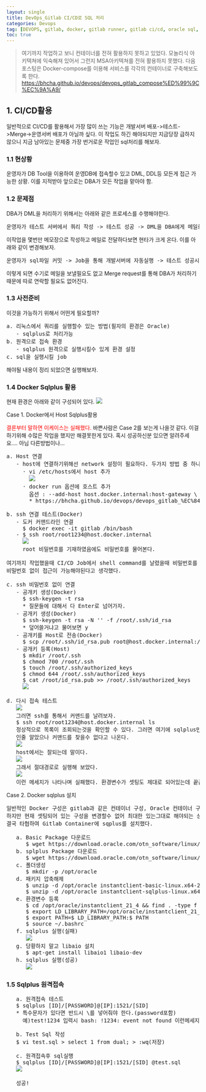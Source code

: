 ```yaml
---
layout: single
title: DevOps_Gitlab CI/CD로 SQL 처리
categories: Devops
tag: [DEVOPS, gitlab, docker, gitlab runner, gitlab ci/cd, oracle sql, sqlplus 설치]
toc: true
---
```



> 여기까지 작업하고 보니 컨테이너를 전혀 활용하지 못하고 있었다. 모놀리식 아키텍쳐에 익숙해져 있어서 그런지 MSA아키텍쳐를 전혀 활용하지 못했다.
> 다음 포스팅은 Docker-compose를 이용해 서비스를 각각의 컨테이너로 구축해보도록 한다.
> https://bhcha.github.io/devops/devops_gitlab_compose%ED%99%9C%EC%9A%A9/

## 1. CI/CD활용
일반적으로 CI/CD를 활용해서 가장 많이 쓰는 기능은 개발서버 배포->테스트->Merge->운영서버 배포가 아닐까 싶다.
이 작업도 하긴 해야되지만 지금당장 급하지 않으니 지금 남아있는 문제중 가장 번거로운 작업인 sql처리를 해보자.

### 1.1 현상황
운영자가 DB Tool을 이용하여 운영DB에 접속할수 있고 DML, DDL등 모든게 접근 가능한 상황. 이를 지적받아 앞으로는
DBA가 모든 작업을 맡아야 함.

### 1.2 문제점
DBA가 DML을 처리하기 위해서는 아래와 같은 프로세스를 수행해야한다.

<pre>
운영자가 테스트 서버에서 쿼리 작성 -> 테스트 성공 -> DML을 DBA에게 메일로 전달 -> DBA 처리후 통보 -> 운영테스트
</pre>
이작업을 몇번만 메모장으로 작성하고 메일로 전달하다보면 현타가 크게 온다.
이를 아래와 같이 변경해보자.
<pre>
운영자가 sql파일 커밋 -> Job을 통해 개발서버에 자동실행 -> 테스트 성공시 -> DBA가 Merge 수행 -> 운영테스트
</pre>
이렇게 되면 수기로 메일을 보낼필요도 없고 Merge request를 통해 DBA가 처리하기때문에 따로 연락할 필요도 없어진다.

### 1.3 사전준비
이것을 가능하기 위해서 어떤게 필요할까? 

<pre>
a. 리눅스에서 쿼리를 실행할수 있는 방법(필자의 환경은 Oracle)
   - sqlplus로 처리가능
b. 원격으로 접속 환경 
   - sqlplus 원격으로 실행시킬수 있게 환경 설정
c. sql을 실행시킬 job
</pre>

해야될 내용이 정리 되었으면 실행해보자.

### 1.4 Docker Sqlplus 활용
현재 환경은 아래와 같이 구성되어 있다.
<img src="/images/devops/img_17.png"/>

Case 1. Docker에서 Host Sqlplus활용

<span style="color:red">결론부터 말하면 이케이스는 실패했다.</span> 바쁜사람은 Case 2를 보는게 나을것 같다.
이걸하기위해 수많은 작업을 했지만 해결못한게 있다. 
혹시 성공하신분 있으면 알려주세요....
아님 다른방법이나...
<pre>
a. Host 연결
   - host에 연결하기위해선 network 설정이 필요하다. 두가지 방법 중 하나 택1
     · vi /etc/hosts에서 host 추가
       <img src="/images/devops/img_18.png"/>
     · docker run 옵션에 호스트 추가
       옵션 : --add-host host.docker.internal:host-gateway \
       * https://bhcha.github.io/devops/devops_gitlab_%EC%84%A4%EC%B9%98_%EC%84%A4%EC%A0%95%ED%95%98%EA%B8%B0/#11-docker-gitlab-container-%EA%B5%AC%EC%B6%95

b. ssh 연결 테스트(Docker)
   - 도커 커맨드라인 연결
     $ docker exec -it gitlab /bin/bash 
   - $ ssh root/root1234@host.docker.internal
     <img src="/images/devops/img_19.png"/>
     root 비밀번호를 기재하였음에도 비밀번호를 물어본다.

여기까지 작업했을때 CI/CD Job에서 shell command를 날렸을때 비밀번호를 물어보는거에 대한 대응이 힘들기 때문에 
비밀번호 없이 접근이 가능해야된다고 생각했다.

c. ssh 비밀번호 없이 연결
   - 공개키 생성(Docker)
     $ ssh-keygen -t rsa
     * 질문들에 대해서 다 Enter로 넘어가자.
   - 공개키 생성(Docker)
     $ ssh-keygen -t rsa -N '' -f /root/.ssh/id_rsa
     * 덮어쓸거냐고 물어보면 y
   - 공개키를 Host로 전송(Docker)
     $ scp /root/.ssh/id_rsa.pub root@host.docker.internal:/root/id_rsa.pub
   - 공개키 등록(Host)
     $ mkdir /root/.ssh
     $ chmod 700 /root/.ssh
     $ touch /root/.ssh/authorized_keys
     $ chmod 644 /root/.ssh/authorized_keys
     $ cat /root/id_rsa.pub >> /root/.ssh/authorized_keys
     <img src="/images/devops/img_20.png"/>

d. 다시 접속 테스트
   <img src="/images/devops/img_21.png"/>
   그러면 ssh를 통해서 커맨드를 날려보자.
   $ ssh root/root1234@host.docker.internal ls
   정상적으로 목록이 조회되는것을 확인할 수 있다. 그러면 여기에 sqlplus만 실행하면 끝!
   인줄 알았으나 커맨드를 찾을수 없다고 나온다. 
   <img src="/images/devops/img_22.png"/>
   host에서는 잘되는데 말이다.
   <img src="/images/devops/img_23.png"/>
   그래서 절대경로로 실행해 보았다.
   <img src="/images/devops/img_24.png"/>
   이런 메세지가 나타나며 실패했다. 환경변수가 셋팅도 제대로 되어있는데 끝끝내 성공하지 못했다.
</pre>

Case 2. Docker sqlplus 설치
<pre>
일반적인 Docker 구성은 gitlab과 같은 컨테이너 구성, Oracle 컨테이너 구성 이런식으로 알고 있다.
하지만 현재 셋팅되어 있는 구성을 변경할수 없어 최대한 있는그대로 해야되는 상황.
결국 타협하여 Gitlab Container에 sqplus를 설치했다.

   a. Basic Package 다운로드 
      $ wget https://download.oracle.com/otn_software/linux/instantclient/214000/instantclient-basic-linux.x64-21.4.0.0.0dbru.zip
   b. splplus Package 다운로드 
      $ wget https://download.oracle.com/otn_software/linux/instantclient/214000/instantclient-sqlplus-linux.x64-21.4.0.0.0dbru.zip
   c. 폴더생성
      $ mkdir -p /opt/oracle
   d. 패키지 압축해제
      $ unzip -d /opt/oracle instantclient-basic-linux.x64-21.4.0.0.0dbru.zip
      $ unzip -d /opt/oracle instantclient-sqlplus-linux.x64-21.4.0.0.0dbru.zip
   e. 환경변수 등록
      $ cd /opt/oracle/instantclient_21_4 && find . -type f | sort
      $ export LD_LIBRARY_PATH=/opt/oracle/instantclient_21_4:$ LD_LIBRARY_PATH
      $ export PATH=$ LD_LIBRARY_PATH:$ PATH
      $ source ~/.bashrc
   f. sqlplus 실행(실패)
      <img src="/images/devops/img_25.png"/>
   g. 당황하지 말고 libaio 설치
      $ apt-get install libaio1 libaio-dev
   h. sqlplus 실행(성공)
      <img src="/images/devops/img_26.png"/>
</pre>

### 1.5 Sqlplus 원격접속
<pre>
   a. 원격접속 테스트
   $ sqlplus [ID]/[PASSWORD]@[IP]:1521/[SID]
   * 특수문자가 있다면 반드시 \를 넣어줘야 한다.(password포함)
     예)test!1234 입력시 bash: !1234: event not found 이런메세지가 리턴되며 실행이 되지않는다.

   b. Test Sql 작성
   $ vi test.sql > select 1 from dual; > :wq(저장)

   c. 원격접속후 sql실행
   $ sqlplus [ID]/[PASSWORD]@[IP]:1521/[SID] @test.sql
   <img src="/images/devops/img_28.png"/>

   성공!
</pre>
